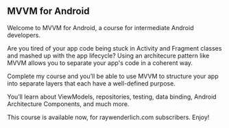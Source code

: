 ## MVVM for Android

Welcome to MVVM for Android, a course for intermediate Android developers.

Are you tired of your app code being stuck in Activity and Fragment classes and mashed up with the app lifecycle? Using an architecure pattern like MVVM allows you to separate your app's code in a coherent way.

Complete my course and you’ll be able to use MVVM to structure your app into separate layers that each have a well-defined purpose.

You’ll learn about ViewModels, repositories, testing, data binding, Android Architecture Components, and much more.

This course is available now, for raywenderlich.com subscribers. Enjoy!
